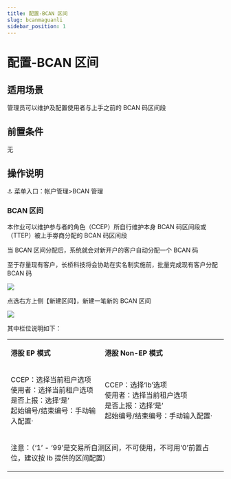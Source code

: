 ```yaml
---
title: 配置-BCAN 区间
slug: bcanmaguanli
sidebar_position: 1
---
```



# 配置-BCAN 区间

## 适用场景

管理员可以维护及配置使用者与上手之前的 BCAN 码区间段

## 前置条件

无

## 操作说明

<div class="callout callout-bg-6 callout-border-6">
<p>⚓ 菜单入口：帐户管理&gt;BCAN 管理</p>
</div>

### BCAN 区间

本作业可以维护参与者的角色（CCEP）所自行维护本身 BCAN 码区间段或（TTEP）被上手劵商分配的 BCAN 码区间段

当 BCAN 区间分配后，系统就会对新开户的客户自动分配一个 BCAN 码

至于存量现有客户，长桥科技将会协助在实名制实施前，批量完成现有客户分配 BCAN 码

<img src="/assets/QzpGbweFUo4tmlxpVSGcq9BqnKg.png" src-width="3242" src-height="810" align="center"/>

点选右方上侧【新建区间】，新建一笔新的 BCAN 区间

<img src="/assets/OoSNbUvJnoIaROx99cucfr9ynDb.png" src-width="3248" src-height="1624" align="center"/>

其中栏位说明如下：

<table>
<colgroup>
<col width="368"/>
<col width="503"/>
</colgroup>
<tbody>
<tr><td><p><strong>港股 EP 模式</strong></p></td><td><p><strong>港股 Non-EP 模式</strong></p></td></tr>
<tr><td><p>CCEP：选择当前租户选项<br/>使用者：选择当前租户选项<br/>是否上报：选择‘是’<br/>起始编号/结束编号：手动输入配置· </p></td><td><p>CCEP：选择‘lb’选项<br/>使用者：选择当前租户选项<br/> 是否上报：选择‘是’<br/> 起始编号/结束编号：手动输入配置·</p></td></tr>
<tr><td colspan="2"><p>注意：（‘1’ - ‘99’是交易所自测区间，不可使用，不可用‘0’前置占位，建议按 lb 提供的区间配置）</p></td></tr>
</tbody>
</table>

